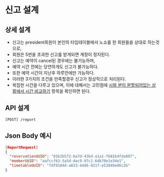 # 신고 설계

## 상세 설계
* 신고는 president회원이 본인의 타임테이블에서 노쇼를 한 회원들을 상대로 하는것으로,
* 회원은 5번을 초과한 신고를 받게되면 계정이 정지된다.
* 신고는 예약이 cancel된 경우에는 불가능하며,
* 예약 시간 전에는 당연하게도 신고가 불가능하다.
* 또한 예약 시간이 지난후 하루안에만 가능하다.
* 이러한 3가지의 조건을 만족할경우 신고가 정상적으로 처리된다.
* 복잡한 시간을 다루고 있으며, 이에 대해서는 고민점에 [시와 분이 분할되어있는 상황에서 시간 비교하기](https://github.com/liveforone/intelligent_booking/blob/master/Documents/COMPLEX_TIME_CONTROL.md) 항목을 확인하면 된다.

## API 설계
```
[POST] /report
```

## Json Body 예시
```json
[ReportRequest]
{
  "reservationUUID": "81b2b572-ba7d-43bd-a1a1-f681b4fda897",
  "memberUUID": "aafccf63-5a5d-4ac9-97c1-6db70e1e34e1",
  "timetableUUID": "fdf0184d-a833-4dd6-921f-e53849e86c2b"
}
```